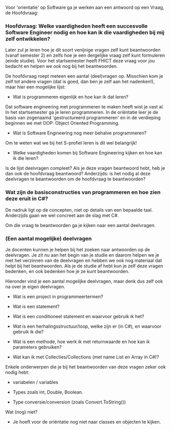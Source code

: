 Voor 'orientatie' op Software ga je werken aan een antwoord op een Vraag, de Hoofdvraag:

### Hoofdvraag: Welke vaardigheden heeft een succesvolle Software Engineer nodig en hoe kan ik die vaardigheden bij mij zelf ontwikkelen?

Later zul je leren hoe je dit soort venijnige vragen zelf kunt beantwoorden (vanaf semester 2) en zelfs hoe je een dergelijke vraag zelf kunt formuleren (einde studie). Voor het startsemester heeft FHICT deze vraag voor jou bedacht en helpen we ook nog bij het beantwoorden.

De hoofdvraag roept meteen een aantal (deel)vragen op.  Misschien kom je zelf tot andere vragen (dat is goed, dan ben je zelf aan het nadenken!), maar hier een mogelijke lijst:

- Wat is programmeren eigenlijk en hoe kan ik dat leren?

Dat software engineering met programmeren te maken heeft wist je vast al. In het startsemester ga je leren programmeren.
In de oriëntatie leer je de basis van zogenaamd 'gestructureerd programmeren' en in de verdieping beginnen we met OOP: Object Oriented Programming.

- Wat is Software Engineering nog meer behalve programmeren?

Om te weten wat we bij het S-profiel leren is dit wel belangrijk!

- Welke vaardigheden komen bij Software Engineering kijken en hoe kan ik die leren?



Is de lijst deelvragen compleet? Als je deze vragen beantwoord hebt, heb je dan ook de hoofdvraag beantwoord? Anderzijds: is het nodig al deze deelvragen te beantwoorden om de hoofdvraag te beantwoorden?  




### Wat zijn de basisconstructies van programmeren en hoe zien deze eruit in C#?

De nadruk ligt op de concepten, niet op details van een bepaalde taal. Anderzijds gaan we wel concreet aan de slag met C#.

Om die vraag te beantwoorden ga je kijken naar een aantal deelvragen.

### (Een aantal mogelijke) deelvragen

Je docenten kunnen je helpen bij het zoeken naar antwoorden op de deelvragen. Je zit nu aan het begin van je studie en daarom helpen we je met het verzinnen van de deelvragen en hebben we ook nog materiaal dat helpt bij het beantwoorden. Als je de studie af hebt kun je zelf deze vragen bedenken, en ook bedenken hoe je ze kunt beantwoorden.

Hieronder vind je een aantal mogelijke deelvragen, maar denk dus zelf ook na over je eigen deelvragen.

- Wat is een project in programmeertermen?

- Wat is een statement?

- Wat is een conditioneel statement en waarvoor gebruik ik het?

- Wat is een herhalingsstructuur/loop, welke zijn er (in C#), en waarvoor gebruik ik die?

- Wat is een methode, hoe werk ik met returnwaarde en hoe kan ik parameters gebruiken?

- Wat kan ik met Collecties/Collections (met name List en Array in C#)?

Enkele onderwerpen die je bij het beantwoorden van deze vragen zeker ook nodig hebt:

- variabelen / variables

- Types zoals int, Double, Boolean.

- Type conversie/conversion (zoals Convert.ToString())

Wat (nog) niet?

- Je hoeft voor de oriëntatie nog niet naar classes en objecten te kijken. 
